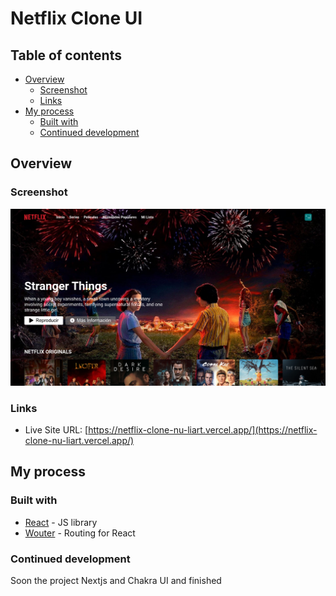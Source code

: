 # Netflix Clone UI

## Table of contents

- [Overview](#overview)
  - [Screenshot](#screenshot)
  - [Links](#links)
- [My process](#my-process)
  - [Built with](#built-with)
  - [Continued development](#continued-development)

## Overview

### Screenshot

![](./screenshot.png?raw=true)

### Links

- Live Site URL: [https://netflix-clone-nu-liart.vercel.app/](https://netflix-clone-nu-liart.vercel.app/)

## My process

### Built with

- [React](https://reactjs.org/) - JS library
- [Wouter](https://nextjs.org/) - Routing for React

### Continued development

Soon the project Nextjs and Chakra UI and finished
